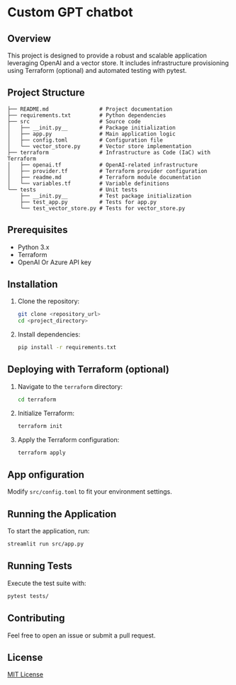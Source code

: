 # Custom GPT chatbot

## Overview
This project is designed to provide a robust and scalable application leveraging OpenAI and a vector store. It includes infrastructure provisioning using Terraform (optional) and automated testing with pytest.

## Project Structure
```
├── README.md                # Project documentation
├── requirements.txt         # Python dependencies
├── src                      # Source code
│   ├── __init.py__          # Package initialization
│   ├── app.py               # Main application logic
│   ├── config.toml          # Configuration file
│   └── vector_store.py      # Vector store implementation
├── terraform                # Infrastructure as Code (IaC) with Terraform
│   ├── openai.tf            # OpenAI-related infrastructure
│   ├── provider.tf          # Terraform provider configuration
│   ├── readme.md            # Terraform module documentation
│   └── variables.tf         # Variable definitions
└── tests                    # Unit tests
    ├── __init.py__          # Test package initialization
    ├── test_app.py          # Tests for app.py
    └── test_vector_store.py # Tests for vector_store.py
```

## Prerequisites
- Python 3.x
- Terraform
- OpenAI Or Azure API key 

## Installation
1. Clone the repository:
   ```sh
   git clone <repository_url>
   cd <project_directory>
   ```

2. Install dependencies:
   ```sh
   pip install -r requirements.txt
   ```

## Deploying with Terraform (optional)
1. Navigate to the `terraform` directory:
   ```sh
   cd terraform
   ```
2. Initialize Terraform:
   ```sh
   terraform init
   ```
3. Apply the Terraform configuration:
   ```sh
   terraform apply
   ```
## App onfiguration
Modify `src/config.toml` to fit your environment settings.

## Running the Application
To start the application, run:
```sh
streamlit run src/app.py
```

## Running Tests
Execute the test suite with:
```sh
pytest tests/
```



## Contributing
Feel free to open an issue or submit a pull request.

## License
[MIT License](LICENSE)

